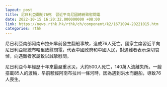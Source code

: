 ```yaml
---
layout: post
title: 尼日利亞翻船76死　習近平向尼國總統致慰問電
date: 2022-10-15 16:20:32.000000000 +08:00
link: https://news.rthk.hk/rthk/ch/component/k2/1671094-20221015.htm
categories: rthk
---
```


尼日利亞南部阿南布拉州早前發生翻船事故，造成76人死亡。國家主席習近平向尼日利亞總統布哈里致慰問電，代表中國政府和中國人民，對遇難者表示深切哀悼，向遇難者家屬致以誠摯慰問。

尼日利亞今年經歷十年來最嚴重水災，大約500人死亡，140萬人流離失所。一艘搭載85人的渡輪，早前駛經阿南布拉州一條河時，因為遇到洪水而翻船，導致76人喪生。
